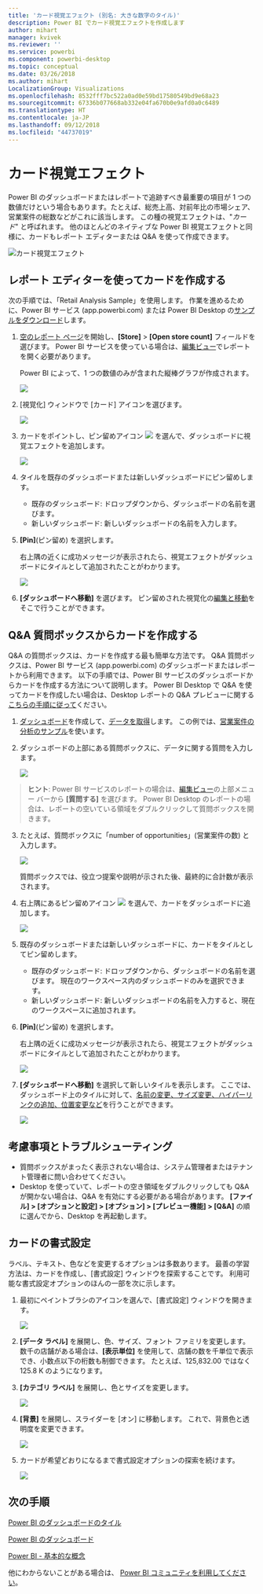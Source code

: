 ```yaml
---
title: 'カード視覚エフェクト (別名: 大きな数字のタイル)'
description: Power BI でカード視覚エフェクトを作成します
author: mihart
manager: kvivek
ms.reviewer: ''
ms.service: powerbi
ms.component: powerbi-desktop
ms.topic: conceptual
ms.date: 03/26/2018
ms.author: mihart
LocalizationGroup: Visualizations
ms.openlocfilehash: 8532fff7bc522a0ad0e59bd17580549bd9e68a23
ms.sourcegitcommit: 67336b077668ab332e04fa670b0e9afd0a0c6489
ms.translationtype: HT
ms.contentlocale: ja-JP
ms.lasthandoff: 09/12/2018
ms.locfileid: "44737019"
---
```

# <a name="card-visualizations"></a>カード視覚エフェクト
Power BI のダッシュボードまたはレポートで追跡すべき最重要の項目が 1 つの数値だけという場合もあります。たとえば、総売上高、対前年比の市場シェア、営業案件の総数などがこれに該当します。 この種の視覚エフェクトは、"*カード*" と呼ばれます。 他のほとんどのネイティブな Power BI 視覚エフェクトと同様に、カードもレポート エディターまたは Q&A を使って作成できます。

![カード視覚エフェクト](./media/power-bi-visualization-card/pbi_opptuntiescard.png)

## <a name="create-a-card-using-the-report-editor"></a>レポート エディターを使ってカードを作成する
次の手順では、「Retail Analysis Sample」を使用します。 作業を進めるために、Power BI サービス (app.powerbi.com) または Power BI Desktop の[サンプルをダウンロード](../sample-datasets.md)します。   

1. [空のレポート ページ](../power-bi-report-add-page.md)を開始し、**[Store]** \> **[Open store count]** フィールドを選びます。 Power BI サービスを使っている場合は、[編集ビュー](../service-interact-with-a-report-in-editing-view.md)でレポートを開く必要があります。

    Power BI によって、1 つの数値のみが含まれた縦棒グラフが作成されます。

   ![](media/power-bi-visualization-card/pbi_rptnumbertilechart.png)
2. [視覚化] ウィンドウで [カード] アイコンを選びます。

   ![](media/power-bi-visualization-card/pbi_changechartcard.png)
6. カードをポイントし、ピン留めアイコン ![](media/power-bi-visualization-card/pbi_pintile.png) を選んで、ダッシュボードに視覚エフェクトを追加します。

   ![](media/power-bi-visualization-card/power-bi-pin-icon.png)
7. タイルを既存のダッシュボードまたは新しいダッシュボードにピン留めします。

   * 既存のダッシュボード: ドロップダウンから、ダッシュボードの名前を選びます。
   * 新しいダッシュボード: 新しいダッシュボードの名前を入力します。
8. **[Pin]**(ピン留め) を選択します。

   右上隅の近くに成功メッセージが表示されたら、視覚エフェクトがダッシュボードにタイルとして追加されたことがわかります。

   ![](media/power-bi-visualization-card/power-bi-pin-success-message.png)
9. **[ダッシュボードへ移動]** を選びます。 ピン留めされた視覚化の[編集と移動](../service-dashboard-edit-tile.md)をそこで行うことができます。


## <a name="create-a-card-from-the-qa-question-box"></a>Q&A 質問ボックスからカードを作成する
Q&A の質問ボックスは、カードを作成する最も簡単な方法です。 Q&A 質問ボックスは、Power BI サービス (app.powerbi.com) のダッシュボードまたはレポートから利用できます。 以下の手順では、Power BI サービスのダッシュボードからカードを作成する方法について説明します。 Power BI Desktop で Q&A を使ってカードを作成したい場合は、Desktop レポートの Q&A プレビューに関する[こちらの手順に従って](https://powerbi.microsoft.com/en-us/blog/power-bi-desktop-december-feature-summary/#QandA)ください。

1. [ダッシュボード](../service-dashboards.md)を作成して、[データを取得](../service-get-data.md)します。 この例では、[営業案件の分析のサンプル](../sample-opportunity-analysis.md)を使います。

1. ダッシュボードの上部にある質問ボックスに、データに関する質問を入力します。 

   ![](media/power-bi-visualization-card/power-bi-q-and-a-box.png)

>**ヒント**: Power BI サービスのレポートの場合は、[編集ビュー](../service-reading-view-and-editing-view.md)の上部メニュー バーから **[質問する]** を選びます。 Power BI Desktop のレポートの場合は、レポートの空いている領域をダブルクリックして質問ボックスを開きます。

3. たとえば、質問ボックスに「number of opportunities」(営業案件の数) と入力します。

   ![](media/power-bi-visualization-card/power-bi-q-and-a.png)

   質問ボックスでは、役立つ提案や説明が示された後、最終的に合計数が表示されます。  
4. 右上隅にあるピン留めアイコン ![](media/power-bi-visualization-card/pbi_pintile.png) を選んで、カードをダッシュボードに追加します。

   ![](media/power-bi-visualization-card/power-bi-pin.png)
5. 既存のダッシュボードまたは新しいダッシュボードに、カードをタイルとしてピン留めします。

   * 既存のダッシュボード: ドロップダウンから、ダッシュボードの名前を選びます。 現在のワークスペース内のダッシュボードのみを選択できます。
   * 新しいダッシュボード: 新しいダッシュボードの名前を入力すると、現在のワークスペースに追加されます。
6. **[Pin]**(ピン留め) を選択します。

   右上隅の近くに成功メッセージが表示されたら、視覚エフェクトがダッシュボードにタイルとして追加されたことがわかります。  

   ![](media/power-bi-visualization-card/power-bi-success.png)
7. **[ダッシュボードへ移動]** を選択して新しいタイルを表示します。 ここでは、ダッシュボード上のタイルに対して、[名前の変更、サイズ変更、ハイパーリンクの追加、位置変更など](../service-dashboard-edit-tile.md)を行うことができます。

   ![](media/power-bi-visualization-card/power-bi-pinned.png)

## <a name="considerations-and-troubleshooting"></a>考慮事項とトラブルシューティング
- 質問ボックスがまったく表示されない場合は、システム管理者またはテナント管理者に問い合わせてください。    
- Desktop を使っていて、レポートの空き領域をダブルクリックしても Q&A が開かない場合は、Q&A を有効にする必要がある場合があります。  **[ファイル] > [オプションと設定] > [オプション] > [プレビュー機能] > [Q&A]** の順に選んでから、Desktop を再起動します。

## <a name="format-a-card"></a>カードの書式設定
ラベル、テキスト、色などを変更するオプションは多数あります。 最善の学習方法は、カードを作成し、[書式設定] ウィンドウを探索することです。 利用可能な書式設定オプションのほんの一部を次に示します。 

1. 最初にペイントブラシのアイコンを選んで、[書式設定] ウィンドウを開きます。 

    ![](media/power-bi-visualization-card/power-bi-format-card.png)
2. **[データ ラベル]** を展開し、色、サイズ、フォント ファミリを変更します。 数千の店舗がある場合は、**[表示単位]** を使用して、店舗の数を千単位で表示でき、小数点以下の桁数も制御できます。 たとえば、125,832.00 ではなく 125.8 K のようになります。

3.  **[カテゴリ ラベル]** を展開し、色とサイズを変更します。

    ![](media/power-bi-visualization-card/power-bi-card-format.png)

4. **[背景]** を展開し、スライダーを [オン] に移動します。  これで、背景色と透明度を変更できます。

    ![](media/power-bi-visualization-card/power-bi-format-color.png)

5. カードが希望どおりになるまで書式設定オプションの探索を続けます。 

    ![](media/power-bi-visualization-card/power-bi-formatted.png)

## <a name="next-steps"></a>次の手順
[Power BI のダッシュボードのタイル](../service-dashboard-tiles.md)

[Power BI のダッシュボード](../service-dashboards.md)

[Power BI - 基本的な概念](../service-basic-concepts.md)

他にわからないことがある場合は、 [Power BI コミュニティを利用してください](http://community.powerbi.com/)。
